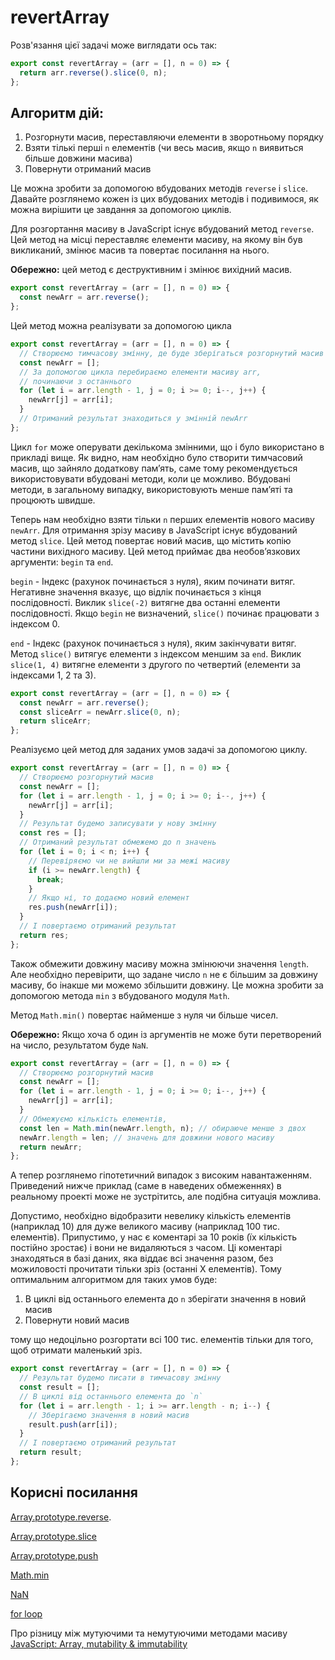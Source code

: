 # revertArray

Розв'язання цієї задачі може виглядати ось так:

```js
export const revertArray = (arr = [], n = 0) => {
  return arr.reverse().slice(0, n);
};
```

## Алгоритм дій:

1) Розгорнути масив, переставляючи елементи в зворотньому порядку
2) Взяти тількі перші `n` елементів (чи весь масив, якщо `n` виявиться більше довжини масива)
3) Повернути отриманий масив

Це можна зробити за допомогою вбудованих методів `reverse` і `slice`. Давайте розглянемо кожен із цих вбудованих методів і подивимося, як можна вирішити це завдання за допомогою циклів.

Для розгортання масиву в JavaScript існує вбудований метод `reverse`. Цей метод на місці переставляє елементи масиву, на якому він був викликаний, змінює масив та повертає посилання на нього.

**Обережно:** цей метод є деструктивним і змінює вихідний масив.

```js
export const revertArray = (arr = [], n = 0) => {
  const newArr = arr.reverse();
};
```

Цей метод можна реалізувати за допомогою цикла

```js
export const revertArray = (arr = [], n = 0) => {
  // Створюємо тимчасову змінну, де буде зберігаться розгорнутий масив
  const newArr = [];
  // За допомогою цикла перебираємо елементи масиву arr,
  // починаючи з останнього
  for (let i = arr.length - 1, j = 0; i >= 0; i--, j++) {
    newArr[j] = arr[i];
  }
  // Отриманий результат знаходиться у змінній newArr
};
```

Цикл `for` може оперувати декількома змінними, що і було використано в прикладі вище. Як видно, нам необхідно було створити тимчасовий масив, що зайняло додаткову памʼять, саме тому рекомендується використовувати вбудовані методи, коли це можливо. Вбудовані методи, в загальному випадку, використовують менше памʼяті та процюють швидше.

Теперь нам необхідно взяти тільки `n` перших елементів нового масиву `newArr`. Для отримання зрізу масиву в JavaScript існує вбудований метод
`slice`. Цей метод повертає новий масив, що містить копію частини вихідного масиву. Цей метод приймає два необовʼязкових аргументи: `begin` та `end`.

`begin` - Індекс (рахунок починається з нуля), яким починати витяг. Негативне значення вказує, що відлік починається з кінця послідовності. Виклик `slice(-2)` витягне два останні елементи послідовності. Якщо `begin` не визначений, `slice()` починає працювати з індексом 0.

`end` - Індекс (рахунок починається з нуля), яким закінчувати витяг. Метод `slice()` витягує елементи з індексом меншим за `end`. Виклик `slice(1, 4)` витягне елементи з другого по четвертий (елементи за індексами 1, 2 та 3).

```js
export const revertArray = (arr = [], n = 0) => {
  const newArr = arr.reverse();
  const sliceArr = newArr.slice(0, n);
  return sliceArr;
};
```

Реалізуємо цей метод для заданих умов задачі за допомогою циклу.

```js
export const revertArray = (arr = [], n = 0) => {
  // Створюємо розгорнутий масив
  const newArr = [];
  for (let i = arr.length - 1, j = 0; i >= 0; i--, j++) {
    newArr[j] = arr[i];
  }
  // Результат будемо записувати у нову змінну
  const res = [];
  // Отриманий результат обмежемо до n значень
  for (let i = 0; i < n; i++) {
    // Перевіряємо чи не вийшли ми за межі масиву
    if (i >= newArr.length) {
      break;
    }
    // Якщо ні, то додаємо новий елемент
    res.push(newArr[i]);
  }
  // І повертаємо отриманий результат
  return res;
};
```

Також обмежити довжину масиву можна змінюючи значення `length`. Але необхідно перевірити, що задане число `n` не є більшим за довжину масиву, бо інакше ми можемо збільшити довжину. Це можна зробити за допомогою метода `min` з вбудованого модуля `Math`.

Метод `Math.min()` повертає найменше з нуля чи більше чисел.

**Обережно:** Якщо хоча б один із аргументів не може бути перетворений на число, результатом буде `NaN`.

```js
export const revertArray = (arr = [], n = 0) => {
  // Створюємо розгорнутий масив
  const newArr = [];
  for (let i = arr.length - 1, j = 0; i >= 0; i--, j++) {
    newArr[j] = arr[i];
  }
  // Обмежуємо кількість елементів,
  const len = Math.min(newArr.length, n); // обираюче менше з двох
  newArr.length = len; // значень для довжини нового масиву
  return newArr;
};
```

А тепер розглянемо гіпотетичний випадок з високим навантаженням. Приведений нижче приклад (саме в наведених обмеженнях) в реальному проекті може не зустрітитсь, але подібна ситуація можлива.

Допустимо, необхідно відобразити невелику кількість елементів (наприклад 10) для дуже великого масиву (наприклад 100 тис. елементів). Припустимо, у нас є коментарі за 10 років (їх кількість постійно зростає) і вони не видаляються з часом. Ці коментарі знаходяться в базі даних, яка віддає всі значення разом, без можиловості прочитати тільки зріз (останні Х елементів). Тому оптимальним алгоритмом для таких умов буде:

1) В циклі від останнього елемента до `n` зберігати значення в новий масив
2) Повернути новий масив

тому що недоцільно розгортати всі 100 тис. елементів тільки для того, щоб отримати маленький зріз.

```js
export const revertArray = (arr = [], n = 0) => {
  // Результат будемо писати в тимчасову змінну
  const result = [];
  // В циклі від останнього елемента до `n`
  for (let i = arr.length - 1; i >= arr.length - n; i--) {
    // Зберігаємо значення в новий масив
    result.push(arr[i]);
  }
  // І повертаємо отриманий результат
  return result;
};
```

## Корисні посилання

[Array.prototype.reverse](https://developer.mozilla.org/en-US/docs/Web/JavaScript/Reference/Global_Objects/Array/reverse).

[Array.prototype.slice](https://developer.mozilla.org/en-US/docs/Web/JavaScript/Reference/Global_Objects/Array/slice)

[Array.prototype.push](https://developer.mozilla.org/ru/docs/Web/JavaScript/Reference/Global_Objects/Array/push)

[Math.min](https://developer.mozilla.org/ru/docs/Web/JavaScript/Reference/Global_Objects/Math/min)

[NaN](https://developer.mozilla.org/ru/docs/Web/JavaScript/Reference/Global_Objects/NaN)

[for loop](https://developer.mozilla.org/ru/docs/Web/JavaScript/Reference/Statements/for)

Про різницу між мутуючими та немутуючими методами масиву [JavaScript: Array, mutability & immutability](https://dev.to/lassiecoder/javascript-array-mutability-immutability-342a)
